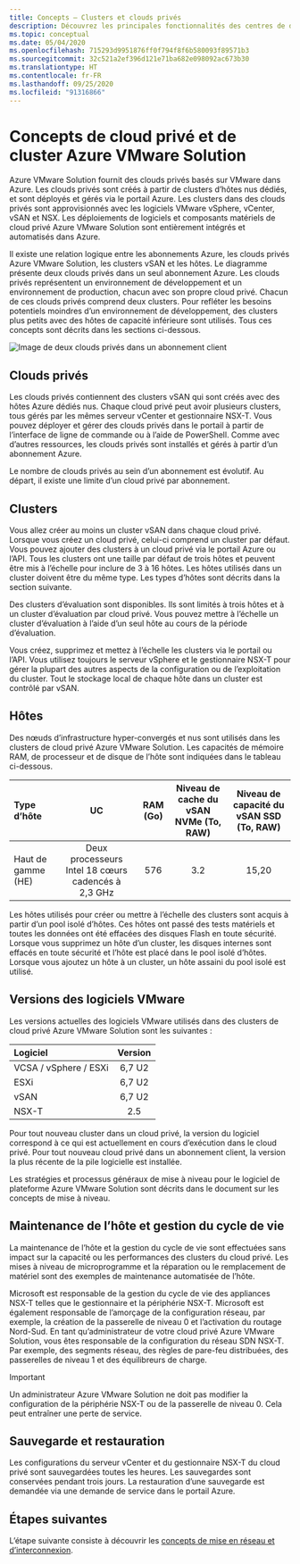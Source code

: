 ```yaml
---
title: Concepts – Clusters et clouds privés
description: Découvrez les principales fonctionnalités des centres de données à définition logicielle Azure VMware et des clusters vSphere dans la Solution VMware sur Azure.
ms.topic: conceptual
ms.date: 05/04/2020
ms.openlocfilehash: 715293d9951876ff0f794f8f6b580093f89571b3
ms.sourcegitcommit: 32c521a2ef396d121e71ba682e098092ac673b30
ms.translationtype: HT
ms.contentlocale: fr-FR
ms.lasthandoff: 09/25/2020
ms.locfileid: "91316866"
---
```

#  <a name="azure-vmware-solution-private-cloud-and-cluster-concepts"></a>Concepts de cloud privé et de cluster Azure VMware Solution

Azure VMware Solution fournit des clouds privés basés sur VMware dans Azure. Les clouds privés sont créés à partir de clusters d’hôtes nus dédiés, et sont déployés et gérés via le portail Azure. Les clusters dans des clouds privés sont approvisionnés avec les logiciels VMware vSphere, vCenter, vSAN et NSX. Les déploiements de logiciels et composants matériels de cloud privé Azure VMware Solution sont entièrement intégrés et automatisés dans Azure.

Il existe une relation logique entre les abonnements Azure, les clouds privés Azure VMware Solution, les clusters vSAN et les hôtes. Le diagramme présente deux clouds privés dans un seul abonnement Azure. Les clouds privés représentent un environnement de développement et un environnement de production, chacun avec son propre cloud privé. Chacun de ces clouds privés comprend deux clusters. Pour refléter les besoins potentiels moindres d’un environnement de développement, des clusters plus petits avec des hôtes de capacité inférieure sont utilisés. Tous ces concepts sont décrits dans les sections ci-dessous.

![Image de deux clouds privés dans un abonnement client](./media/hosts-clusters-private-clouds-final.png)

## <a name="private-clouds"></a>Clouds privés

Les clouds privés contiennent des clusters vSAN qui sont créés avec des hôtes Azure dédiés nus. Chaque cloud privé peut avoir plusieurs clusters, tous gérés par les mêmes serveur vCenter et gestionnaire NSX-T. Vous pouvez déployer et gérer des clouds privés dans le portail à partir de l’interface de ligne de commande ou à l’aide de PowerShell. Comme avec d’autres ressources, les clouds privés sont installés et gérés à partir d’un abonnement Azure.

Le nombre de clouds privés au sein d’un abonnement est évolutif. Au départ, il existe une limite d’un cloud privé par abonnement.

## <a name="clusters"></a>Clusters

Vous allez créer au moins un cluster vSAN dans chaque cloud privé. Lorsque vous créez un cloud privé, celui-ci comprend un cluster par défaut. Vous pouvez ajouter des clusters à un cloud privé via le portail Azure ou l’API. Tous les clusters ont une taille par défaut de trois hôtes et peuvent être mis à l’échelle pour inclure de 3 à 16 hôtes. Les hôtes utilisés dans un cluster doivent être du même type. Les types d’hôtes sont décrits dans la section suivante.

Des clusters d’évaluation sont disponibles. Ils sont limités à trois hôtes et à un cluster d’évaluation par cloud privé. Vous pouvez mettre à l’échelle un cluster d’évaluation à l’aide d’un seul hôte au cours de la période d’évaluation.

Vous créez, supprimez et mettez à l’échelle les clusters via le portail ou l’API. Vous utilisez toujours le serveur vSphere et le gestionnaire NSX-T pour gérer la plupart des autres aspects de la configuration ou de l’exploitation du cluster. Tout le stockage local de chaque hôte dans un cluster est contrôlé par vSAN.

## <a name="hosts"></a>Hôtes

Des nœuds d’infrastructure hyper-convergés et nus sont utilisés dans les clusters de cloud privé Azure VMware Solution. Les capacités de mémoire RAM, de processeur et de disque de l’hôte sont indiquées dans le tableau ci-dessous. 

| Type d’hôte              |             UC             |   RAM (Go)   |  Niveau de cache du vSAN NVMe (To, RAW)  |  Niveau de capacité du vSAN SSD (To, RAW)  |
| :---                   |            :---:            |    :---:     |               :---:              |                :---:               |
| Haut de gamme (HE)          |  Deux processeurs Intel 18 cœurs cadencés à 2,3 GHz  |     576      |                3.2               |                15,20               |

Les hôtes utilisés pour créer ou mettre à l’échelle des clusters sont acquis à partir d’un pool isolé d’hôtes. Ces hôtes ont passé des tests matériels et toutes les données ont été effacées des disques Flash en toute sécurité. Lorsque vous supprimez un hôte d’un cluster, les disques internes sont effacés en toute sécurité et l’hôte est placé dans le pool isolé d’hôtes. Lorsque vous ajoutez un hôte à un cluster, un hôte assaini du pool isolé est utilisé.

## <a name="vmware-software-versions"></a>Versions des logiciels VMware

Les versions actuelles des logiciels VMware utilisés dans des clusters de cloud privé Azure VMware Solution sont les suivantes :

| Logiciel              |    Version   |
| :---                  |     :---:    |
| VCSA / vSphere / ESXi |    6,7 U2    | 
| ESXi                  |    6,7 U2    | 
| vSAN                  |    6,7 U2    |
| NSX-T                 |      2.5     |

Pour tout nouveau cluster dans un cloud privé, la version du logiciel correspond à ce qui est actuellement en cours d’exécution dans le cloud privé. Pour tout nouveau cloud privé dans un abonnement client, la version la plus récente de la pile logicielle est installée.

Les stratégies et processus généraux de mise à niveau pour le logiciel de plateforme Azure VMware Solution sont décrits dans le document sur les concepts de mise à niveau.

## <a name="host-maintenance-and-lifecycle-management"></a>Maintenance de l’hôte et gestion du cycle de vie

La maintenance de l’hôte et la gestion du cycle de vie sont effectuées sans impact sur la capacité ou les performances des clusters du cloud privé. Les mises à niveau de microprogramme et la réparation ou le remplacement de matériel sont des exemples de maintenance automatisée de l’hôte.

Microsoft est responsable de la gestion du cycle de vie des appliances NSX-T telles que le gestionnaire et la périphérie NSX-T. Microsoft est également responsable de l’amorçage de la configuration réseau, par exemple, la création de la passerelle de niveau 0 et l’activation du routage Nord-Sud. En tant qu’administrateur de votre cloud privé Azure VMware Solution, vous êtes responsable de la configuration du réseau SDN NSX-T. Par exemple, des segments réseau, des règles de pare-feu distribuées, des passerelles de niveau 1 et des équilibreurs de charge.

> [!IMPORTANT]
> Un administrateur Azure VMware Solution ne doit pas modifier la configuration de la périphérie NSX-T ou de la passerelle de niveau 0. Cela peut entraîner une perte de service.

## <a name="backup-and-restoration"></a>Sauvegarde et restauration

Les configurations du serveur vCenter et du gestionnaire NSX-T du cloud privé sont sauvegardées toutes les heures. Les sauvegardes sont conservées pendant trois jours. La restauration d’une sauvegarde est demandée via une demande de service dans le portail Azure.

## <a name="next-steps"></a>Étapes suivantes

L’étape suivante consiste à découvrir les [concepts de mise en réseau et d’interconnexion](concepts-networking.md).

<!-- LINKS - internal -->

<!-- LINKS - external-->
[VCSA versions]: https://kb.vmware.com/s/article/2143838
[ESXi versions]: https://kb.vmware.com/s/article/2143832
[vSAN versions]: https://kb.vmware.com/s/article/2150753

